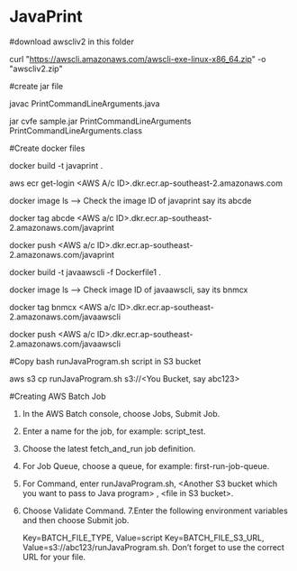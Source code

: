 # JavaPrint
#download awscliv2 in this folder


curl "https://awscli.amazonaws.com/awscli-exe-linux-x86_64.zip" -o "awscliv2.zip"

#create jar file


javac PrintCommandLineArguments.java 

jar cvfe sample.jar PrintCommandLineArguments  PrintCommandLineArguments.class

#Create docker files


docker build -t javaprint .

aws ecr get-login <AWS A/c ID>.dkr.ecr.ap-southeast-2.amazonaws.com

docker image ls --> Check the image ID of javaprint say its abcde

docker tag abcde <AWS a/c ID>.dkr.ecr.ap-southeast-2.amazonaws.com/javaprint

docker push <AWS a/c ID>.dkr.ecr.ap-southeast-2.amazonaws.com/javaprint

docker build -t javaawscli -f Dockerfile1 .

docker image ls --> Check image ID of javaawscli, say its bnmcx

docker tag bnmcx <AWS a/c ID>.dkr.ecr.ap-southeast-2.amazonaws.com/javaawscli

docker push <AWS a/c ID>.dkr.ecr.ap-southeast-2.amazonaws.com/javaawscli

#Copy bash runJavaProgram.sh script in S3 bucket

aws s3 cp runJavaProgram.sh s3://<You Bucket, say abc123>

#Creating AWS Batch Job


1. In the AWS Batch console, choose Jobs, Submit Job.
2. Enter a name for the job, for example: script_test.
3. Choose the latest fetch_and_run job definition.
4. For Job Queue, choose a queue, for example: first-run-job-queue.
5. For Command, enter runJavaProgram.sh, \<Another S3 bucket which you want to pass to Java program\> , \<file in S3 bucket\>.
6. Choose Validate Command.
7.Enter the following environment variables and then choose Submit job.

    Key=BATCH_FILE_TYPE, Value=script
    Key=BATCH_FILE_S3_URL, Value=s3://abc123/runJavaProgram.sh. Don’t forget to use the correct URL for your file.

